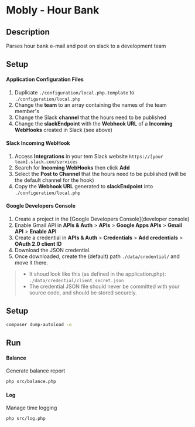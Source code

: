 # Mobly - Hour Bank

## Description

Parses hour bank e-mail and post on slack to a development team

## Setup

#### Application Configuration Files

1. Duplicate `./configuration/local.php.template` to `./configuration/local.php`
2. Change the **team** to an array containing the names of the team member's
3. Change the Slack **channel** that the hours need to be published
4. Change the **slackEndpoint** with the **Webhook URL** of a **Incoming WebHooks** created in Slack (see above)

#### Slack Incoming WebHook

1. Access **Integrations** in your tem Slack website `https://[your team].slack.com/services`
2. Search for **Incoming WebHooks** then click **Add**
3. Select the **Post to Channel** that the hours need to be published (will be the default channel for the hook)
4. Copy the **Webhook URL** generated to **slackEndpoint** into `./configuration/local.php` 

#### Google Developers Console

1. Create a project in the [Google Developers Console](developer console)
2. Enable Gmail API in **APIs & Auth** > **APIs** > **Google Apps APIs** > **Gmail API** > **Enable API**
3. Create a credential in **APIs & Auth** > **Credentials** > **Add credentials** > **OAuth 2.0 client ID**
4. Download the JSON credential.
5. Once downloaded, create the (default) path `./data/credential/` and move it there. 

> * It shoud look like this (as defined in the application.php): `./data/credential/client_secret.json`
> * The credential JSON file should never be committed with your source code, and should be stored securely.

## Setup

```bash
composer dump-autoload -o
```

## Run

#### Balance

Generate balance report

```bash
php src/balance.php
```

#### Log

Manage time logging

```bash
php src/log.php
```

[developer console]: https://console.developers.google.com